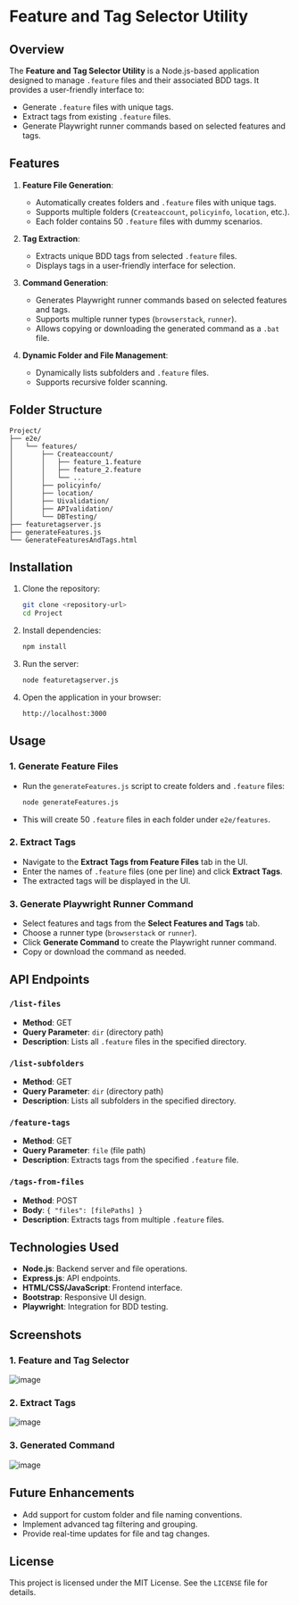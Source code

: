 # Feature and Tag Selector Utility

## Overview
The **Feature and Tag Selector Utility** is a Node.js-based application designed to manage `.feature` files and their associated BDD tags. It provides a user-friendly interface to:
- Generate `.feature` files with unique tags.
- Extract tags from existing `.feature` files.
- Generate Playwright runner commands based on selected features and tags.

## Features
1. **Feature File Generation**:
   - Automatically creates folders and `.feature` files with unique tags.
   - Supports multiple folders (`Createaccount`, `policyinfo`, `location`, etc.).
   - Each folder contains 50 `.feature` files with dummy scenarios.

2. **Tag Extraction**:
   - Extracts unique BDD tags from selected `.feature` files.
   - Displays tags in a user-friendly interface for selection.

3. **Command Generation**:
   - Generates Playwright runner commands based on selected features and tags.
   - Supports multiple runner types (`browserstack`, `runner`).
   - Allows copying or downloading the generated command as a `.bat` file.

4. **Dynamic Folder and File Management**:
   - Dynamically lists subfolders and `.feature` files.
   - Supports recursive folder scanning.

## Folder Structure
```
Project/
├── e2e/
│   └── features/
│       ├── Createaccount/
│       │   ├── feature_1.feature
│       │   ├── feature_2.feature
│       │   └── ...
│       ├── policyinfo/
│       ├── location/
│       ├── Uivalidation/
│       ├── APIvalidation/
│       └── DBTesting/
├── featuretagserver.js
├── generateFeatures.js
└── GenerateFeaturesAndTags.html
```

## Installation
1. Clone the repository:
   ```bash
   git clone <repository-url>
   cd Project
   ```

2. Install dependencies:
   ```bash
   npm install
   ```

3. Run the server:
   ```bash
   node featuretagserver.js
   ```

4. Open the application in your browser:
   ```
   http://localhost:3000
   ```

## Usage

### 1. Generate Feature Files
- Run the `generateFeatures.js` script to create folders and `.feature` files:
  ```bash
  node generateFeatures.js
  ```
- This will create 50 `.feature` files in each folder under `e2e/features`.

### 2. Extract Tags
- Navigate to the **Extract Tags from Feature Files** tab in the UI.
- Enter the names of `.feature` files (one per line) and click **Extract Tags**.
- The extracted tags will be displayed in the UI.

### 3. Generate Playwright Runner Command
- Select features and tags from the **Select Features and Tags** tab.
- Choose a runner type (`browserstack` or `runner`).
- Click **Generate Command** to create the Playwright runner command.
- Copy or download the command as needed.

## API Endpoints
### `/list-files`
- **Method**: GET
- **Query Parameter**: `dir` (directory path)
- **Description**: Lists all `.feature` files in the specified directory.

### `/list-subfolders`
- **Method**: GET
- **Query Parameter**: `dir` (directory path)
- **Description**: Lists all subfolders in the specified directory.

### `/feature-tags`
- **Method**: GET
- **Query Parameter**: `file` (file path)
- **Description**: Extracts tags from the specified `.feature` file.

### `/tags-from-files`
- **Method**: POST
- **Body**: `{ "files": [filePaths] }`
- **Description**: Extracts tags from multiple `.feature` files.

## Technologies Used
- **Node.js**: Backend server and file operations.
- **Express.js**: API endpoints.
- **HTML/CSS/JavaScript**: Frontend interface.
- **Bootstrap**: Responsive UI design.
- **Playwright**: Integration for BDD testing.

## Screenshots
### 1. Feature and Tag Selector
![image](https://github.com/user-attachments/assets/c224762f-8a23-4235-9569-0e428b0cc75e)


### 2. Extract Tags
![image](https://github.com/user-attachments/assets/c7162c59-250a-475f-bc36-dbddf44fa08a)


### 3. Generated Command
![image](https://github.com/user-attachments/assets/4b7f605e-20d7-484a-acc1-2f5ca70d6db3)


## Future Enhancements
- Add support for custom folder and file naming conventions.
- Implement advanced tag filtering and grouping.
- Provide real-time updates for file and tag changes.

## License
This project is licensed under the MIT License. See the `LICENSE` file for details.
